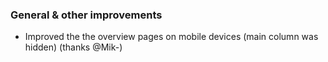 ### General & other improvements
- Improved the the overview pages on mobile devices (main column was hidden) (thanks @Mik-)
